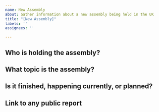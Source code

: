 ```yaml
---
name: New Assembly
about: Gather information about a new assembly being held in the UK
title: "[New Assembly]"
labels: ''
assignees: ''

---
```


## Who is holding the assembly?

## What topic is the assembly?

## Is it finished, happening currently, or planned?

## Link to any public report
